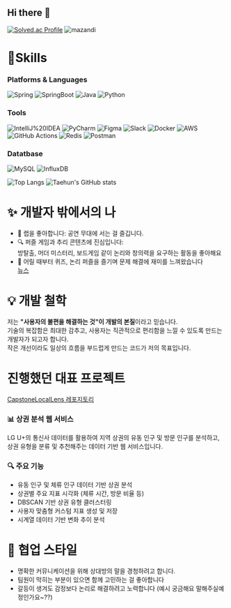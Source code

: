 ## Hi there 👋

<!--
**slay1379/slay1379** is a ✨ _special_ ✨ repository because its `README.md` (this file) appears on your GitHub profile.

Here are some ideas to get you started:

- 🔭 I’m currently working on ...
- 🌱 I’m currently learning ...
- 👯 I’m looking to collaborate on ...
- 🤔 I’m looking for help with ...
- 💬 Ask me about ...
- 📫 How to reach me: ...
- 😄 Pronouns: ...
- ⚡ Fun fact: ...
-->
[![Solved.ac Profile](http://mazassumnida.wtf/api/v2/generate_badge?boj=slay1379)](https://solved.ac/slay1379/)
![mazandi](http://mazandi.herokuapp.com/api?handle=slay1379&theme=warm)


# 💪Skills
### Platforms & Languages
![Spring](https://img.shields.io/badge/Spring-6DB33F.svg?&style=for-the-badge&logo=Spring&logoColor=white)
![SpringBoot](https://img.shields.io/badge/SpringBoot-8BC34A.svg?&style=for-the-badge&logo=SpringBoot&logoColor=white)
![Java](https://img.shields.io/badge/Java-007396.svg?&style=for-the-badge&logo=Java&logoColor=white)
![Python](https://img.shields.io/badge/Python-3776AB.svg?&style=for-the-badge&logo=Python&logoColor=white)

### Tools
![IntelliJ%20IDEA](https://img.shields.io/badge/IntelliJ%20IDEA-000000.svg?&style=for-the-badge&logo=IntelliJ%20IDEA&logoColor=white)
![PyCharm](https://img.shields.io/badge/PyCharm-000000.svg?&style=for-the-badge&logo=PyCharm&logoColor=white)
![Figma](https://img.shields.io/badge/Figma-F24E1E.svg?&style=for-the-badge&logo=Figma&logoColor=white)
![Slack](https://img.shields.io/badge/Slack-4A154B.svg?&style=for-the-badge&logo=Slack&logoColor=white)
![Docker](https://img.shields.io/badge/Docker-2496ED.svg?&style=for-the-badge&logo=Docker&logoColor=white)
![AWS](https://img.shields.io/badge/AWS-232F3E.svg?&style=for-the-badge&logo=Amazon-AWS&logoColor=white)
![GitHub Actions](https://img.shields.io/badge/GitHub%20Actions-2088FF.svg?&style=for-the-badge&logo=github-actions&logoColor=white)
![Redis](https://img.shields.io/badge/Redis-DC382D.svg?&style=for-the-badge&logo=Redis&logoColor=white)
![Postman](https://img.shields.io/badge/Postman-FF6C37.svg?&style=for-the-badge&logo=Postman&logoColor=white)



### Datatbase
![MySQL](https://img.shields.io/badge/MySQL-4479A1.svg?&style=for-the-badge&logo=MySQL&logoColor=white)
![InfluxDB](https://img.shields.io/badge/InfluxDB-9D4CCC.svg?&style=for-the-badge&logo=InfluxDB&logoColor=purple)


![Top Langs](https://github-readme-stats.vercel.app/api/top-langs/?username=slay1379&layout=compact)
![Taehun's GitHub stats](https://github-readme-stats.vercel.app/api?username=slay1379&show_icons=true&theme=default)

# ✨ 개발자 밖에서의 나

- 🎤 랩을 좋아합니다: 공연 무대에 서는 걸 즐깁니다.  
- 🔍 퍼즐 게임과 추리 콘텐츠에 진심입니다:  
  방탈출, 머더 미스터리, 보드게임 같이 논리와 창의력을 요구하는 활동을 좋아해요  
- 🧠 어릴 때부터 퀴즈, 논리 퍼즐을 즐기며 문제 해결에 재미를 느껴왔습니다  
  [뉴스](https://www.joongang.co.kr/article/4751302)


# 💡 개발 철학
저는 **"사용자의 불편을 해결하는 것"이 개발의 본질**이라고 믿습니다.  
기술의 복잡함은 최대한 감추고, 사용자는 직관적으로 편리함을 느낄 수 있도록 만드는 개발자가 되고자 합니다.  
작은 개선이라도 일상의 흐름을 부드럽게 만드는 코드가 저의 목표입니다.


# 진행했던 대표 프로젝트
[CapstoneLocalLens 레포지토리](https://github.com/CapstoneLocalLens/front)
### 📊 상권 분석 웹 서비스

LG U+의 통신사 데이터를 활용하여 지역 상권의 유동 인구 및 방문 인구를 분석하고, 상권 유형을 분류 및 추천해주는 데이터 기반 웹 서비스입니다.

### 🔍 주요 기능

- 유동 인구 및 체류 인구 데이터 기반 상권 분석
- 상권별 주요 지표 시각화 (체류 시간, 방문 비율 등)
- DBSCAN 기반 상권 유형 클러스터링
- 사용자 맞춤형 커스텀 지표 생성 및 저장
- 시계열 데이터 기반 변화 추이 분석



# 🤝 협업 스타일

- 명확한 커뮤니케이션을 위해 상대방의 말을 경청하려고 합니다.  
- 팀원이 막히는 부분이 있으면 함께 고민하는 걸 좋아합니다  
- 갈등이 생겨도 감정보다 논리로 해결하려고 노력합니다
(예시 궁금해요 말해주실예정인가요~??)

